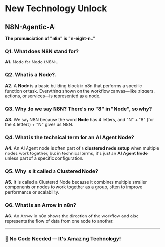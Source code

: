 # New Technology Unlock

## N8N-Agentic-Ai

**The pronunciation of "n8n" is "n-eight-n.."**

### Q1. What does **N8N** stand for?
**A1.** Node for Node (N8N)..

### Q2. What is a Node?.
**A2.** A **Node** is a basic building block in n8n that performs a specific function or task. Everything shown on the workflow canvas—like triggers, actions, or services—is represented as a node.

### Q3. Why do we say N8N? There's no "8" in "Node", so why?
**A3.** We say N8N because the word **Node** has 4 letters, and "N" + "8" (for the 4 letters) + "N" gives us N8N.

### Q4. What is the technical term for an AI Agent Node?
**A4.** An AI Agent node is often part of a **clustered node setup** when multiple nodes work together, but in technical terms, it's just an **AI Agent Node** unless part of a specific configuration.

### Q5. Why is it called a Clustered Node?
**A5.** It is called a Clustered Node because it combines multiple smaller components or nodes to work together as a group, often to improve performance or scalability.

### Q6. What is an Arrow in n8n?
**A6.** An Arrow in n8n shows the direction of the workflow and also represents the flow of data from one node to another.

---

### 🚀 No Code Needed — It's Amazing Technology!
